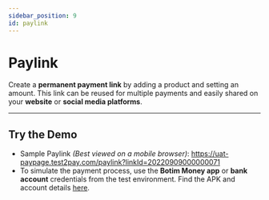 ```yaml
---
sidebar_position: 9
id: paylink
---
```


# Paylink

Create a **permanent payment link** by adding a product and setting an amount. This link can be reused for multiple payments and easily shared on your **website** or **social media platforms**.

---

## Try the Demo

- Sample Paylink *(Best viewed on a mobile browser)*: https://uat-paypage.test2pay.com/paylink?linkId=20220909000000071
- To simulate the payment process, use the **Botim Money app** or **bank account** credentials from the test environment. Find the APK and account details [here](/demos/testaccount).

